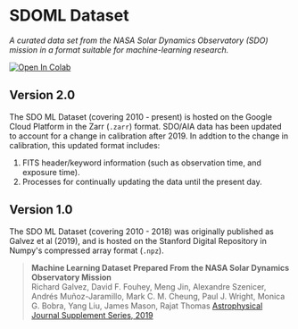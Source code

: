 # SDOML Dataset

*A curated data set from the NASA Solar Dynamics Observatory (SDO) mission in a format suitable for machine-learning research.*

[![Open In Colab](https://colab.research.google.com/assets/colab-badge.svg)](https://colab.research.google.com/github/spaceml-org/helionb-sdoml/blob/main/notebooks/01_sdoml_dataset_2018/sdoml_dataset_colab.ipynb)

## Version 2.0

The SDO ML Dataset (covering 2010 - present) is hosted on the Google Cloud Platform
in the Zarr (`.zarr`) format. SDO/AIA data has been updated to account for a change in calibration after 2019. In addtion to the change in calibration, this updated format includes:

1. FITS header/keyword information (such as observation time, and exposure time).
2. Processes for continually updating the data until the present day.


## Version 1.0

The SDO ML Dataset (covering 2010 - 2018) was originally published as Galvez et al (2019), and is hosted on the Stanford Digital Repository in Numpy's compressed array format (`.npz`).

> **Machine Learning Dataset Prepared From the NASA Solar Dynamics Observatory Mission** </br>
    Richard Galvez, David F. Fouhey, Meng Jin, Alexandre Szenicer, Andrés Muñoz-Jaramillo, Mark C. M. Cheung, Paul J. Wright, Monica G. Bobra, Yang Liu, James Mason, Rajat Thomas [Astrophysical Journal Supplement Series, 2019](https://iopscience.iop.org/article/10.3847/1538-4365/ab1005)
